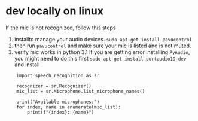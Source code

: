 # dev locally on linux
If the mic is not recognized, follow this steps

1. installto manage your audio devices. 
`sudo apt-get install pavucontrol`
2. then run `pavucontrol` and make sure your mic is listed and is not muted.
3. verify mic works in python
   3.1 If you are getting error installing `PyAudio`, you might need to do this first `sudo apt-get install portaudio19-dev` and install 
   
```
    import speech_recognition as sr

    recognizer = sr.Recognizer()
    mic_list = sr.Microphone.list_microphone_names()

    print("Available microphones:")
    for index, name in enumerate(mic_list):
        print(f"{index}: {name}")
```
